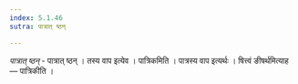 ```yaml
---
index: 5.1.46
sutra: पात्रात् ष्ठन्

---
```

_पात्रात् ष्ठन्_ - पात्रात् ष्ठन् । तस्य वाप इत्येव । पात्रिकमिति । पात्रस्य वाप इत्यर्थः । षित्त्वं ङीषर्थमित्याह — पात्रिकीति । 